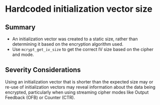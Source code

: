 # Hardcoded initialization vector size

## Summary

-   An initialization vector was created to a static size, rather than
    determining it based on the encryption algorithm used.
-   Use `mcrypt_get_iv_size` to get the correct IV size based on the cipher and
    mode.

## Severity Considerations

Using an initialization vector that is shorter than the expected size may or
re-use of initialization vectors may reveal information about the data being
encrypted, particularly when using streaming cipher modes like Output Feedback
(OFB) or Counter (CTR).
